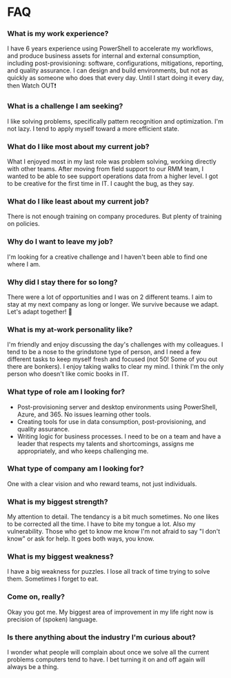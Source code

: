 # FAQ

### What is my work experience? 
I have 6 years experience using PowerShell to accelerate my workflows, and produce business assets for internal and external consumption, including post-provisioning: software, configurations, mitigations, reporting, and quality assurance. I can design and build environments, but not as quickly as someone who does that every day. Until I start doing it every day, then Watch OUT❗️


### What is a challenge I am seeking?
I like solving problems, specifically pattern recognition and optimization. 
I'm not lazy. I tend to apply myself toward a more efficient state. 


### What do I like most about my current job?
What I enjoyed most in my last role was problem solving, working directly with other teams. 
After moving from field support to our RMM team, I wanted to be able to see support operations data from a higher level. I got to be creative for the first time in IT. I caught the bug, as they say. 


### What do I like least about my current job?
There is not enough training on company procedures. But plenty of training on policies. 


### Why do I want to leave my job?
I'm looking for a creative challenge and I haven't been able to find one where I am.


### Why did I stay there for so long?
There were a lot of opportunities and I was on 2 different teams. I aim to stay at my next company as long or longer. We survive because we adapt. Let's adapt together! 🤝


### What is my at-work personality like?
I'm friendly and enjoy discussing the day's challenges with my colleagues. I tend to be a nose to the grindstone type of person, and I need a few different tasks to keep myself fresh and focused (not 50! Some of you out there are bonkers). I enjoy taking walks to clear my mind. I think I'm the only person who doesn't like comic books in IT. 


### What type of role am I looking for?
- Post-provisioning server and desktop environments using PowerShell, Azure, and 365. No issues learning other tools. 
- Creating tools for use in data consumption, post-provisioning, and quality assurance. 
- Writing logic for business processes. 
I need to be on a team and have a leader that respects my talents and shortcomings, assigns me appropriately, and who keeps challenging me. 


### What type of company am I looking for?
One with a clear vision and who reward teams, not just individuals. 


### What is my biggest strength?
My attention to detail. The tendancy is a bit much sometimes. No one likes to be corrected all the time. I have to bite my tongue a lot. 
Also my vulnerability. Those who get to know me know I'm not afraid to say "I don't know" or ask for help. It goes both ways, you know. 


### What is my biggest weakness?
I have a big weakness for puzzles. I lose all track of time trying to solve them. Sometimes I forget to eat. 


### Come on, really?
Okay you got me. My biggest area of improvement in my life right now is precision of (spoken) language. 


### Is there anything about the industry I'm curious about?
I wonder what people will complain about once we solve all the current problems computers tend to have. I bet turning it on and off again will always be a thing. 


